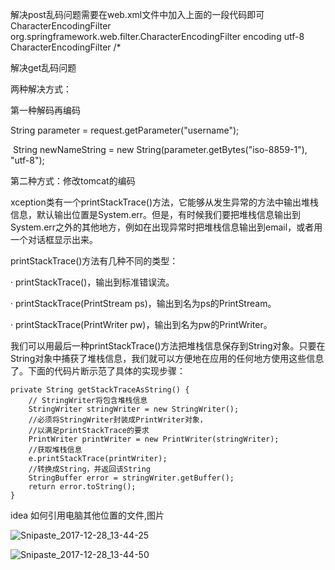 解决post乱码问题需要在web.xml文件中加入上面的一段代码即可	
	<filter>
		<filter-name>CharacterEncodingFilter</filter-name>
		<filter-class>org.springframework.web.filter.CharacterEncodingFilter</filter-class>
		<init-param>
			<param-name>encoding</param-name>
			<param-value>utf-8</param-value>
		</init-param>
	</filter>
	<filter-mapping>
		<filter-name>CharacterEncodingFilter</filter-name>
		<url-pattern>/*</url-pattern>
	</filter-mapping>


解决get乱码问题

两种解决方式：

第一种解码再编码

String parameter = request.getParameter("username");

​		String newNameString = new String(parameter.getBytes("iso-8859-1"), "utf-8");

第二种方式：修改tomcat的编码

<Connector connectionTimeout="20000" port="8080" protocol="HTTP/1.1" redirectPort="8443" URIEncoding="utf-8" />



xception类有一个printStackTrace()方法，它能够从发生异常的方法中输出堆栈信息，默认输出位置是System.err。但是，有时候我们要把堆栈信息输出到System.err之外的其他地方，例如在出现异常时把堆栈信息输出到email，或者用一个对话框显示出来。

printStackTrace()方法有几种不同的类型：

· printStackTrace()，输出到标准错误流。

· printStackTrace(PrintStream ps)，输出到名为ps的PrintStream。

· printStackTrace(PrintWriter pw)，输出到名为pw的PrintWriter。

我们可以用最后一种printStackTrace()方法把堆栈信息保存到String对象。只要在String对象中捕获了堆栈信息，我们就可以方便地在应用的任何地方使用这些信息了。下面的代码片断示范了具体的实现步骤：

```
private String getStackTraceAsString() {
    // StringWriter将包含堆栈信息
    StringWriter stringWriter = new StringWriter();
    //必须将StringWriter封装成PrintWriter对象，
    //以满足printStackTrace的要求
    PrintWriter printWriter = new PrintWriter(stringWriter);
    //获取堆栈信息
    e.printStackTrace(printWriter);
    //转换成String，并返回该String
    StringBuffer error = stringWriter.getBuffer();
    return error.toString();
}
```


idea 如何引用电脑其他位置的文件,图片

![Snipaste_2017-12-28_13-44-25](C:/Users/hasee/Pictures/Snipaste_2017-12-28_13-44-25.png)

![Snipaste_2017-12-28_13-44-50](C:/Users/hasee/Pictures/Snipaste_2017-12-28_13-44-50.png)



